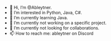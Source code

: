 - 👋 Hi, I’m @Ableytner. 
- 👀 I’m interested in Python, Java, C#. 
- 🌱 I’m currently learning Java. 
- 🌱 I’m currently not working on a specific project. 
- 💞️ I’m currently not looking for collaborations. 
- 📫 How to reach me: ableytner on Discord 

<!---
Ableytner/Ableytner is a ✨ special ✨ repository because its `README.md` (this file) appears on your GitHub profile.
You can click the Preview link to take a look at your changes.
--->
